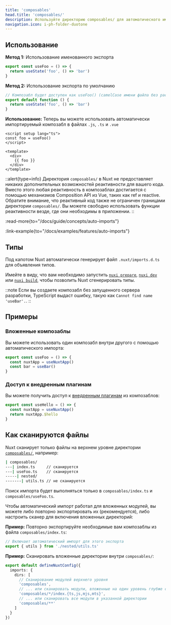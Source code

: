 ```yaml
---
title: 'composables'
head.title: 'composables/'
description: Используйте директорию composables/ для автоматического импорта композаблов Vue в ваше приложение.
navigation.icon: i-ph-folder-duotone
---
```


## Использование

**Метод 1:** Использование именованного экспорта

```js [composables/useFoo.ts]
export const useFoo = () => {
  return useState('foo', () => 'bar')
}
```

**Метод 2:** Использование экспорта по умолчанию

```js [composables/use-foo.ts or composables/useFoo.ts]
// Композабл будет доступен как useFoo() (camelCase имени файла без расширения)
export default function () {
  return useState('foo', () => 'bar')
}
```

**Использование:** Теперь вы можете использовать автоматически импортируемый композабл в файлах `.js`, `.ts` и `.vue`

```vue [app.vue]
<script setup lang="ts">
const foo = useFoo()
</script>

<template>
  <div>
    {{ foo }}
  </div>
</template>
```

::alert{type=info}
Директория `composables/` в Nuxt не предоставляет никаких дополнительных возможностей реактивности для вашего кода. Вместо этого любая реактивность в композаблах достигается с помощью механизмов Composition API из Vue, таких как ref и reactive. Обратите внимание, что реактивный код также не ограничен границами директории `composables/`. Вы можете свободно использовать функции реактивности везде, где они необходимы в приложении.
::

:read-more{to="/docs/guide/concepts/auto-imports"}

:link-example{to="/docs/examples/features/auto-imports"}

## Типы

Под капотом Nuxt автоматически генерирует файл `.nuxt/imports.d.ts` для объявления типов.

Имейте в виду, что вам необходимо запустить [`nuxi prepare`](/docs/api/commands/prepare), [`nuxi dev`](/docs/api/commands/dev) или [`nuxi build`](/docs/api/commands/build), чтобы позволить Nuxt сгенерировать типы.

::note
Если вы создаете композабл без запущенного сервера разработки, TypeScript выдаст ошибку, такую как `Cannot find name 'useBar'.`.
::

## Примеры

### Вложенные композаблы

Вы можете использовать один композабл внутри другого с помощью автоматического импорта:

```js [composables/test.ts]
export const useFoo = () => {
  const nuxtApp = useNuxtApp()
  const bar = useBar()
}
```

### Доступ к внедренным плагинам

Вы можете получить доступ к [внедренным плагинам](/docs/guide/directory-structure/plugins#automatically-providing-helpers) из композаблов:

```js [composables/test.ts]
export const useHello = () => {
  const nuxtApp = useNuxtApp()
  return nuxtApp.$hello
}
```

## Как сканируются файлы

Nuxt сканирует только файлы на верхнем уровне директории [`composables/`](/docs/guide/directory-structure/composables), например:

```bash [Directory Structure]
| composables/
---| index.ts     // сканируется
---| useFoo.ts    // сканируется
-----| nested/
-------| utils.ts // не сканируется
```

Поиск импорта будет выполняться только в `composables/index.ts` и `composables/useFoo.ts`.

Чтобы автоматический импорт работал для вложенных модулей, вы можете либо повторно экспортировать их (рекомендуется), либо настроить сканер для включения вложенных директорий:

**Пример:** Повторно экспортируйте необходимые вам композаблы из файла `composables/index.ts`:

```ts [composables/index.ts]
// Включает автоматический импорт для этого экспорта
export { utils } from './nested/utils.ts'
```

**Пример:** Сканировать вложенные директории внутри `composables/`:

```ts twoslash [nuxt.config.ts]
export default defineNuxtConfig({
  imports: {
    dirs: [
      // Сканирование модулей верхнего уровня
      'composables',
      // ... или сканировать модули, вложенные на один уровень глубже с определенным именем и расширением файла
      'composables/*/index.{ts,js,mjs,mts}',
      // ... или сканировать все модули в указанной директории
      'composables/**'
    ]
  }
})
```
